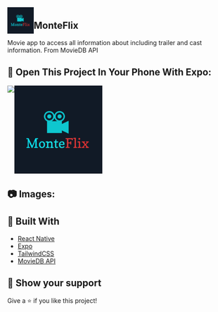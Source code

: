 <img align="left" src="https://github.com/liviocandman/MonteFlix/blob/master/assets/icon.png" height="60px"/>
<h2>MonteFlix</h2>
<p>
Movie app to access all information about including trailer and cast information. From MovieDB API
</p>


## 🚀 Open This Project In Your Phone With Expo:

<img align="left" src="https://qr.expo.dev/expo-go?owner=liviocandman&slug=monteFlix&releaseChannel=default&host=exp.host" height="200" />
<img src="https://github.com/liviocandman/MonteFlix/blob/master/assets/icon.png" height="200" />


##  :camera: Images:

<div style="display: flex, flex-direction: row">
 
</div>


## 🧪 Built With

- [React Native](https://reactnative.dev/)
- [Expo](https://docs.expo.dev/)
- [TailwindCSS](https://tailwindcss.com/)
- [MovieDB API](https://developer.themoviedb.org/docs)


## 🔖 Show your support

Give a ⭐️ if you like this project!
